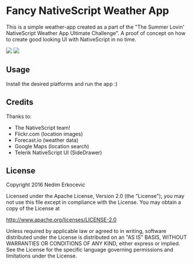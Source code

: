 # Fancy NativeScript Weather App
This is a simple weather-app created as a part of the "The Summer Lovin' NativeScript Weather App Ultimate Challenge". 
A proof of concept on how to create good looking UI with NativeScript in no time.

[![](https://play.google.com/intl/en_us/badges/images/badge_new.png)](https://play.google.com/store/apps/details?id=org.nativescript.fancyweather)
[![](https://start.flic.io/Get%20Started%20_%20Flic_%20The%20Wireless%20Smart%20Button_files/apple-app-store-badge-3f195ecd9cd15c07f3fb2ff75cb2c022e5216a9e13be6c897c838bc952351fc3.png)](https://itunes.apple.com/us/app/fancy-weather/id1128306233)


## Usage
Install the desired platforms and run the app :)

## Credits
Thanks to:
- The NativeScript team!
- Flickr.com (location images)
- Forecast.io (weather data)
- Google Maps (location search)
- Telerik NativeScript UI (SideDrawer)


## License
Copyright 2016 Nedim Erkocevic

Licensed under the Apache License, Version 2.0 (the "License");
you may not use this file except in compliance with the License.
You may obtain a copy of the License at

   http://www.apache.org/licenses/LICENSE-2.0

Unless required by applicable law or agreed to in writing, software
distributed under the License is distributed on an "AS IS" BASIS,
WITHOUT WARRANTIES OR CONDITIONS OF ANY KIND, either express or implied.
See the License for the specific language governing permissions and
limitations under the License.
